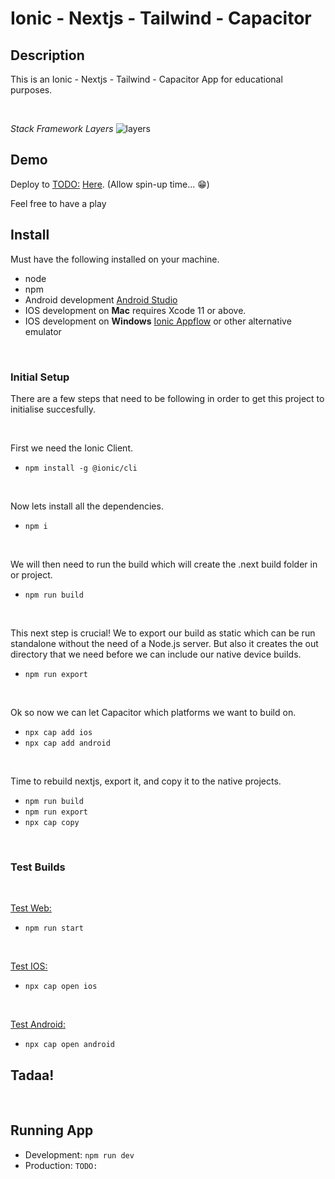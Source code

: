 # **Ionic - Nextjs - Tailwind - Capacitor**

## **Description**

This is an Ionic - Nextjs - Tailwind - Capacitor App for educational purposes.

</br>

_Stack Framework Layers_
![layers](https://user-images.githubusercontent.com/24437988/112493886-739b0d80-8d7a-11eb-8dc4-158c3938fb99.png)

## **Demo**

Deploy to <TODO:> [Here](http://TODO:1000). (Allow spin-up time... :grin:)

Feel free to have a play

## **Install**

Must have the following installed on your machine.

- node
- npm
- Android development [Android Studio](https://developer.android.com/studio)
- IOS development on **Mac** requires Xcode 11 or above.
- IOS development on **Windows** [Ionic Appflow](https://ionic.io/appflow) or other alternative emulator

</br>

### **Initial Setup**

There are a few steps that need to be following in order to get this project to initialise succesfully.

</br>

First we need the Ionic Client.

- `npm install -g @ionic/cli`

</br>

Now lets install all the dependencies.

- `npm i`

</br>

We will then need to run the build which will create the .next build folder in or project.

- `npm run build`

</br>

This next step is crucial!
We to export our build as static which can be run standalone without the need of a Node.js server.
But also it creates the out directory that we need before we can include our native device builds.

- `npm run export`

</br>

Ok so now we can let Capacitor which platforms we want to build on.

- `npx cap add ios`
- `npx cap add android`

</br>

Time to rebuild nextjs, export it, and copy it to the native projects.

- `npm run build`
- `npm run export`
- `npx cap copy`

</br>

### **Test Builds**

</br>

[Test Web:](https://nextjs.org/docs/api-reference/cli#production)

- `npm run start`

</br>

[Test IOS:](https://capacitorjs.com/docs/getting-started/dependencies#ios-development)

- `npx cap open ios`

</br>

[Test Android:](https://capacitorjs.com/docs/getting-started/dependencies#android-development)

- `npx cap open android`

## Tadaa!

</br>

## Running App

- Development: `npm run dev`
- Production: `TODO:`
